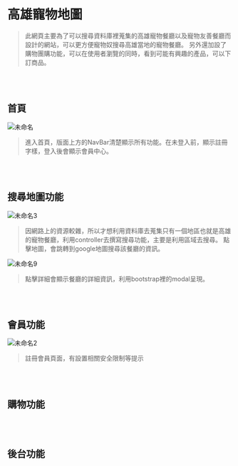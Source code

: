 # 高雄寵物地圖
> 此網頁主要為了可以搜尋資料庫裡蒐集的高雄寵物餐廳以及寵物友善餐廳而設計的網站，可以更方便寵物奴搜尋高雄當地的寵物餐廳。
> 另外還加設了購物團購功能，可以在使用者瀏覽的同時，看到可能有興趣的產品，可以下訂商品。

<br><br>

## 首頁
![未命名](https://user-images.githubusercontent.com/114054051/196020445-ba234065-5348-4a2e-845a-f72889b4fb6a.png)
> 進入首頁，版面上方的NavBar清楚顯示所有功能。在未登入前，顯示註冊字樣，登入後會顯示會員中心。

<br><br>
## 搜尋地圖功能
![未命名3](https://user-images.githubusercontent.com/114054051/196020631-1ea8f366-65e2-45da-85d2-1d07063e21d7.png)
> 因網路上的資源較雜，所以才想利用資料庫去蒐集只有一個地區也就是高雄的寵物餐廳，利用controller去撰寫搜尋功能，主要是利用區域去搜尋。
> 點擊地圖，會跳轉到google地圖搜尋該餐廳的資訊。

![未命名9](https://user-images.githubusercontent.com/114054051/196020847-a43a457b-bb86-4796-be52-9efaf8d0b70c.png)
> 點擊詳細會顯示餐廳的詳細資訊，利用bootstrap裡的modal呈現。



<br><br>
## 會員功能
![未命名2](https://user-images.githubusercontent.com/114054051/196020599-04205f74-fca3-4331-99af-53f0623c4815.png)
> 註冊會員頁面，有設置相關安全限制等提示

<br><br>
## 購物功能

<br><br>

## 後台功能
